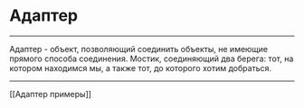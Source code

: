 # Адаптер

---

Адаптер - объект, позволяющий соединить объекты, не имеющие прямого способа соединения. Мостик, соединяющий два берега: тот, на котором находимся мы, а также тот, до которого хотим добраться.

---

[[Адаптер примеры]]